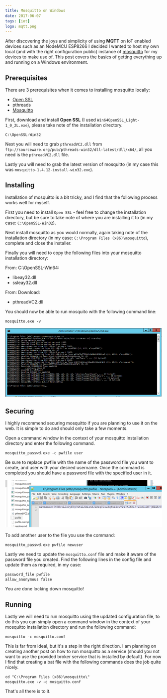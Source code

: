 ```yaml
---
title: Mosquitto on Windows
date: 2017-06-07
tags: [iot]
logo: mqtt.png
---
```


After discovering the joys and simplicity of using **MQTT** on IoT enabled devices such as an NodeMCU ESP8266 I decided I wanted to host my own local (and with the right configuration public) instance of [mosquitto](https://mosquitto.org/download/) for my devices to make use of. This post covers the basics of getting everything up and running on a Windows environment.

## Prerequisites
There are 3 prerequisites when it comes to installing mosquitto locally:

- [Open SSL](https://slproweb.com/products/Win32OpenSSL.html)
- pthreads
- [Mosquitto](https://mosquitto.org/download/)

First, download and install **Open SSL** (I used `Win64OpenSSL_Light-1_0_2L.exe`), please take note of the installation directory.

```
C:\OpenSSL-Win32
```

Next you will need to grab `pthreadVC2.dll` from `ftp://sourceware.org/pub/pthreads-win32/dll-latest/dll/x64/`, all you need is the `pthreadVC2.dll` file.

Lastly you will need to grab the latest version of mosquitto (in my case this was `mosquitto-1.4.12-install-win32.exe`).

## Installing
Installation of mosquitto is a bit tricky, and I find that the following process works well for myself.

First you need to install `Open SSL` - feel free to change the installation directory, but be sure to take note of where you are installing it to (in my case: `C:\OpenSSL-Win32`).

Next install mosquitto as you would normally, again taking note of the installation directory (in my case: `C:\Program Files (x86)\mosquitto`), complete and close the installer.

Finally you will need to copy the following files into your mosquitto installation directory:

From: C:\OpenSSL-Win64:

- libeay32.dll
- ssleay32.dll

From: Download:

- pthreadVC2.dll

You should now be able to run mosquito with the following command line:

```
mosquitto.exe -v
```

<img src="./001.png" alt="">

## Securing
I highly recommend securing mosquitto if you are planning to use it on the web. It is simple to do and should only take a few moments.

Open a command window in the context of your mosquitto installation directory and enter the following command.

```
mosquitto_passwd.exe -c pwfile user
```

Be sure to replace pwfile with the name of the password file you want to create, and user with your desired username. Once the command is completed you should have a password file with the specified user in it.

<img src="./002.png" alt="">

To add another user to the file you use the command:

```
mosquitto_passwd.exe pwfile newuser
```

Lastly we need to update the `mosquitto.conf` file and make it aware of the password file you created. Find the following lines in the config file and update them as required, in my case:

```
password_file pwfile
allow_anonymous false
```

You are done locking down mosquitto!

## Running
Lastly we will need to run mosquitto using the updated configuration file, to do this you can simply open a command window in the context of your mosquitto installation directory and run the following command:

```
mosquitto -c mosquitto.conf
```

This is far from ideal, but it's a step in the right direction. I am planning on creating another post on how to run mosquitto as a service (should you not want to use the provided broker service that is installed by default). For now I find that creating a bat file with the following commands does the job quite nicely.

```
cd "C:\Program Files (x86)\mosquitto\"
mosquitto.exe -v -c mosquitto.conf
```

That's all there is to it.
